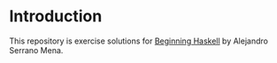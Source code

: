 # Introduction

This repository is exercise solutions for
[Beginning Haskell](http://www.apress.com/9781430262503)
by Alejandro Serrano Mena.
